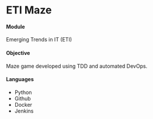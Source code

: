 # ETI Maze

#### Module
Emerging Trends in IT (ETI)

#### Objective
Maze game developed using TDD and automated DevOps.

#### Languages
* Python
* Github
* Docker
* Jenkins
